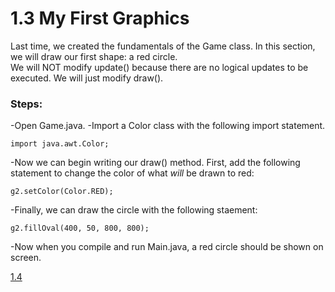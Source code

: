 # 1.3 My First Graphics

Last time, we created the fundamentals of the Game class. In this section, we will draw our first shape: a red circle.  
We will NOT modify update() because there are no logical updates to be executed. We will just modify draw().

### Steps:  
-Open Game.java.
-Import a Color class with the following import statement.

    import java.awt.Color;
    
-Now we can begin writing our draw() method. First, add the following statement to change the color of what *will* be drawn to red:
    
    g2.setColor(Color.RED);
    
-Finally, we can draw the circle with the following staement:

    g2.fillOval(400, 50, 800, 800);
    
 -Now when you compile and run Main.java, a red circle should be shown on screen.
 
 [1.4](https://github.com/Motirock/An-Introduction-To-Java-Graphics/tree/main/Part%201/1.4)
    
    
